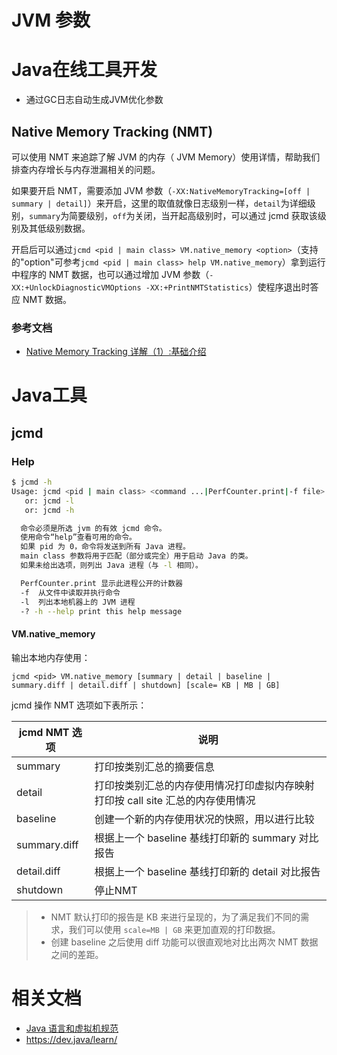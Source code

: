 # JVM 参数

# Java在线工具开发

- 通过GC日志自动生成JVM优化参数

## Native Memory Tracking (NMT)

可以使用 NMT 来追踪了解 JVM 的内存（ JVM Memory）使用详情，帮助我们排查内存增长与内存泄漏相关的问题。

如果要开启 NMT，需要添加 JVM 参数（`-XX:NativeMemoryTracking=[off | summary | detail]`）来开启，这里的取值就像日志级别一样，`detail`为详细级别，`summary`为简要级别，`off`为关闭，当开起高级别时，可以通过 jcmd 获取该级别及其低级别数据。

开启后可以通过`jcmd <pid | main class> VM.native_memory <option>`（支持的"option"可参考`jcmd <pid | main class> help VM.native_memory`）拿到运行中程序的 NMT 数据，也可以通过增加 JVM 参数（`-XX:+UnlockDiagnosticVMOptions -XX:+PrintNMTStatistics`）使程序退出时答应 NMT 数据。

### 参考文档

- [Native Memory Tracking 详解（1）:基础介绍](https://heapdump.cn/article/4644018)

# Java工具

## jcmd

### Help

```sh
$ jcmd -h
Usage: jcmd <pid | main class> <command ...|PerfCounter.print|-f file>
   or: jcmd -l
   or: jcmd -h

  命令必须是所选 jvm 的有效 jcmd 命令。
  使用命令“help”查看可用的命令。
  如果 pid 为 0，命令将发送到所有 Java 进程。
  main class 参数将用于匹配（部分或完全）用于启动 Java 的类。
  如果未给出选项，则列出 Java 进程（与 -l 相同）。

  PerfCounter.print 显示此进程公开的计数器
  -f  从文件中读取并执行命令
  -l  列出本地机器上的 JVM 进程
  -? -h --help print this help message
```

#### VM.native_memory

输出本地内存使用：

```
jcmd <pid> VM.native_memory [summary | detail | baseline | summary.diff | detail.diff | shutdown] [scale= KB | MB | GB]
```

jcmd 操作 NMT 选项如下表所示：

| **jcmd NMT 选项** | **说明**                                                     |
| ----------------- | ------------------------------------------------------------ |
| summary           | 打印按类别汇总的摘要信息                                     |
| detail            | 打印按类别汇总的内存使用情况打印虚拟内存映射打印按 call site 汇总的内存使用情况 |
| baseline          | 创建一个新的内存使用状况的快照，用以进行比较                 |
| summary.diff      | 根据上一个 baseline 基线打印新的 summary 对比报告            |
| detail.diff       | 根据上一个 baseline 基线打印新的 detail 对比报告             |
| shutdown          | 停止NMT                                                      |

> - NMT 默认打印的报告是 KB 来进行呈现的，为了满足我们不同的需求，我们可以使用 `scale=MB | GB` 来更加直观的打印数据。
> - 创建 baseline 之后使用 diff 功能可以很直观地对比出两次 NMT 数据之间的差距。

# 相关文档

- [Java 语言和虚拟机规范](https://docs.oracle.com/javase/specs/index.html)
- <https://dev.java/learn/>

